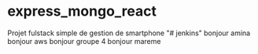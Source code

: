 # express_mongo_react
Projet fulstack simple de gestion de smartphone
"# jenkins" 
bonjour amina
bonjour aws
bonjour groupe 4
bonjour mareme
